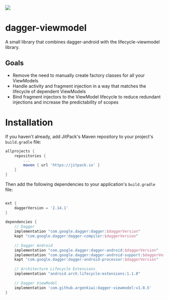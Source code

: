 [![](https://jitpack.io/v/argenkiwi/dagger-viewmodel.svg)](https://jitpack.io/#argenkiwi/dagger-viewmodel)

# dagger-viewmodel
A small library that combines dagger-android with the lifecycle-viewmodel library.

## Goals
- Remove the need to manually create factory classes for all your ViewModels
- Handle activity and fragment injection in a way that matches the lifecycle of dependent ViewModels
- Bind fragment injectors to the ViewModel lifecycle to reduce redundant injections and increase the predictability of scopes

# Installation

If you haven't already, add JitPack's Maven repository to your project's `build.gradle` file:  
```groovy
allprojects {
    repositories {
        ...
        maven { url 'https://jitpack.io' }
    }
}
```

Then add the following dependencies to your application's `build.gradle` file:
````groovy

ext {
    daggerVersion = '2.14.1'
}
    
dependencies {
    // Dagger
    implementation "com.google.dagger:dagger:$daggerVersion"
    kapt "com.google.dagger:dagger-compiler:$daggerVersion"
    
    // Dagger Android
    implementation "com.google.dagger:dagger-android:$daggerVersion"
    implementation "com.google.dagger:dagger-android-support:$daggerVersion"
    kapt "com.google.dagger:dagger-android-processor:$daggerVersion"
    
    // Architecture Lifecycle Extensions
    implementation "android.arch.lifecycle:extensions:1.1.0"
    
    // Dagger ViewModel
    implementation 'com.github.argenkiwi:dagger-viewmodel:v1.0.5'
}
````